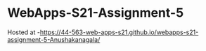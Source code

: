 # WebApps-S21-Assignment-5

Hosted at -<https://44-563-web-apps-s21.github.io/webapps-s21-assignment-5-Anushakanagala/>

